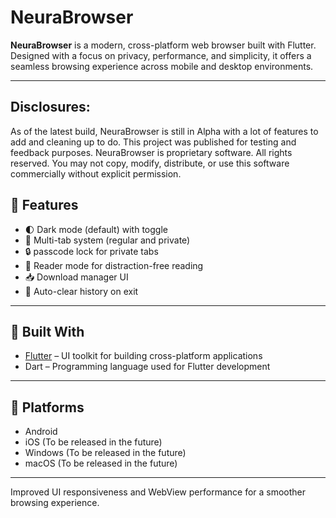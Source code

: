 # NeuraBrowser

**NeuraBrowser** is a modern, cross-platform web browser built with Flutter. Designed with a focus on privacy, performance, and simplicity, it offers a seamless browsing experience across mobile and desktop environments.

---

## Disclosures:
As of the latest build, NeuraBrowser is still in Alpha with a lot of features to add and cleaning up to do. This project was published for testing and feedback purposes.
NeuraBrowser is proprietary software. All rights reserved. You may not copy, modify, distribute, or use this software commercially without explicit permission.

## 🚀 Features

- 🌓 Dark mode (default) with toggle
- 📑 Multi-tab system (regular and private)
- 🔒 passcode lock for private tabs
- 📖 Reader mode for distraction-free reading
- 📥 Download manager UI
- 🧹 Auto-clear history on exit

---

## 🔧 Built With

- [Flutter](https://flutter.dev) – UI toolkit for building cross-platform applications  
- Dart – Programming language used for Flutter development

---

## 📱 Platforms

- Android
- iOS (To be released in the future)
- Windows (To be released in the future)
- macOS (To be released in the future)

---


Improved UI responsiveness and WebView performance for a smoother browsing experience.




